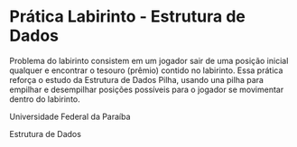 # Prática Labirinto - Estrutura de Dados

Problema do labirinto consistem em um jogador sair de uma posição inicial qualquer e encontrar o tesouro (prêmio) contido no labirinto. Essa prática reforça o estudo da Estrutura de Dados Pilha, usando una pilha para empilhar e desempilhar posições possíveis para o jogador se movimentar dentro do labirinto.

Universidade Federal da Paraíba

Estrutura de Dados
